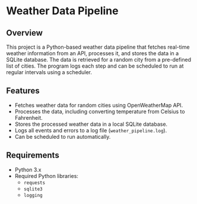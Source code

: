 # Weather Data Pipeline

## Overview
This project is a Python-based weather data pipeline that fetches real-time weather information from an API, processes it, and stores the data in a SQLite database. The data is retrieved for a random city from a pre-defined list of cities. The program logs each step and can be scheduled to run at regular intervals using a scheduler.

## Features
- Fetches weather data for random cities using OpenWeatherMap API.
- Processes the data, including converting temperature from Celsius to Fahrenheit.
- Stores the processed weather data in a local SQLite database.
- Logs all events and errors to a log file (`weather_pipeline.log`).
- Can be scheduled to run automatically.

## Requirements
- Python 3.x
- Required Python libraries:
  - `requests`
  - `sqlite3`
  - `logging`


